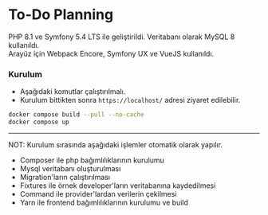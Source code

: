 # To-Do Planning

PHP 8.1 ve Symfony 5.4 LTS ile geliştirildi. Veritabanı olarak MySQL 8 kullanıldı.  
Arayüz için Webpack Encore, Symfony UX ve VueJS kullanıldı.

### Kurulum
- Aşağıdaki komutlar çalıştırılmalı.
- Kurulum bittikten sonra `https://localhost/` adresi ziyaret edilebilir.
```bash
docker compose build --pull --no-cache
docker compose up
```

---

NOT: Kurulum sırasında aşağıdaki işlemler otomatik olarak yapılır.
- Composer ile php bağımlılıklarının kurulumu
- Mysql veritabanı oluşturulması
- Migration'ların çalıştırılması
- Fixtures ile örnek developer'ların veritabanına kaydedilmesi
- Command ile provider'lardan verilerin çekilmesi
- Yarn ile frontend bağımlılıklarının kurulumu ve build